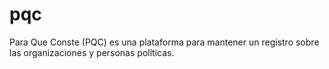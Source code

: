 # pqc
Para Que Conste (PQC) es una plataforma para mantener un registro sobre las organizaciones y personas políticas.
